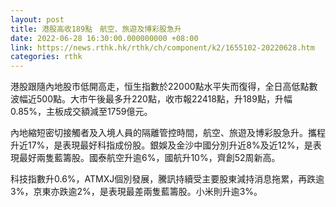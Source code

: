 ```yaml
---
layout: post
title: 港股高收189點　航空、旅遊及博彩股急升
date: 2022-06-28 16:30:00.000000000 +08:00
link: https://news.rthk.hk/rthk/ch/component/k2/1655102-20220628.htm
categories: rthk
---
```


港股跟隨內地股市低開高走，恒生指數於22000點水平失而復得，全日高低點數波幅近500點。大市午後最多升220點，收市報22418點，升189點，升幅0.85%，主板成交額減至1759億元。

內地縮短密切接觸者及入境人員的隔離管控時間，航空、旅遊及博彩股急升。攜程升近17%，是表現最好科指成份股。銀娛及金沙中國分別升近8%及近12%，是表現最好兩隻藍籌股。國泰航空升逾6%，國航升10%，齊創52周新高。

科技指數升0.6%，ATMXJ個別發展，騰訊持續受主要股東減持消息拖累，再跌逾3%，京東亦跌逾2%，是表現最差兩隻藍籌股。小米則升逾3%。

